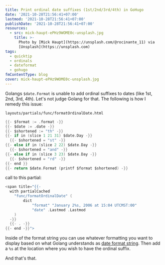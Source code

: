 ```yaml
---
title: Print ordinal date suffixes (1st/2nd/3rd/4th) in GoHugo
date: '2021-10-28T21:56:41+07:00'
lastmod: '2021-10-28T21:56:41+07:00'
publishDate: '2021-10-28T21:56:41+07:00'
resources:
  - src: mick-haupt-ePHz9WOME0c-unsplash.jpg
    title: >-
      Photo by [Mick Haupt](https://unsplash.com/@rocinante_11) via
      [Unsplash](https://unsplash.com)
tags:
  - quicktip
  - ordinals
  - dateformat
  - gohugo
fmContentType: blog
cover: mick-haupt-ePHz9WOME0c-unsplash.jpg
---
```


Golangs `$date.Format` is unable to add ordinal suffixes to dates (like 1st, 2nd, 3rd, 4th). Let's not judge Golang for that. The following is how I remedy this issue:

`layouts/partials/func/formatOrdinalDate.html`

```go {lineAnchors=code1}
{{- $format := .format -}}
{{- $date := .date -}}
{{- $shortened := "th" -}}
{{- if in (slice 1 21 31) $date.Day -}}
  {{- $shortened = "st" -}}
{{- else if in (slice 2 22) $date.Day -}}
  {{- $shortened = "and" -}}
{{- else if in (slice 3 23) $date.Day -}}
  {{- $shortened = "rd" -}}
{{- end }}
{{- return $date.Format (printf $format $shortened) -}}
```

call to this partial:

```go {lineAnchors=code2}
<span title="{{-
  with partialCached
    "func/formatOrdinalDate" (
        dict
            "format" "January 2%s, 2006 at 15:04 UTCMST:00"
            "date" .Lastmod .Lastmod
    )
  -}}
  {{- . -}}
{{- end -}}">
```

Inside of the format string you can use whatever formatting you want to display based on what Golang understands as [date format string](https://programming.guide/go/format-parse-string-time-date-example.html). Then add a `%s` at the location where you wish to have the ordinal suffix.

And that's that.
